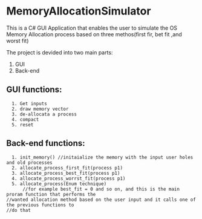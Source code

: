 # MemoryAllocationSimulator
This is a C# GUI Application that enables the user to simulate the OS Memory Allocation process based on three methos(first fir, bet fit ,and worst fit)

The project is devided into two main parts:
  1. GUI
  2. Back-end

## GUI functions:
      1. Get inputs
      2. draw memory vector
      3. de-allocata a process
      4. compact
      5. reset
      
## Back-end functions:
      1. init_memory() //initaialize the memory with the input user holes and old processes
      2. allocate_process_first_fit(process p1)
      3. allocate_process_best_fit(process p1)
      4. allocate_process_worrst_fit(process p1)
      5. allocate_process(Enum technique) 
          //for example best_fit = 0 and so on, and this is the main proram function that performs the                                               //wanted allocation method based on the user input and it calls one of the previous functions to                                           //do that 
      
      
  
